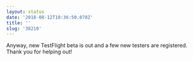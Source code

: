 ```yaml
---
layout: status
date: '2018-08-12T10:36:50.078Z'
title: ''
slug: '38210'
---
```

Anyway, new TestFlight beta is out and a few new testers are registered. Thank you for helping out!
